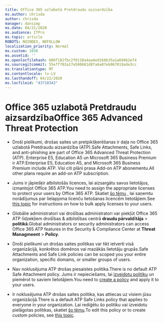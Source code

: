 ```yaml
---
title: Office 365 uzlabotā Pretdraudu aizsardzība
ms.author: chrisda
author: chrisda
manager: dansimp
ms.date: 04/21/2020
ms.audience: ITPro
ms.topic: article
ROBOTS: NOINDEX, NOFOLLOW
localization_priority: Normal
ms.custom: 1036
ms.assetid: ''
ms.openlocfilehash: 680f182fbc2f0110a4aa4ed168b35a1a694b2ef4
ms.sourcegitcommit: 55eff703a17e500681d8fa6a87eb067019ade3cc
ms.translationtype: MT
ms.contentlocale: lv-LV
ms.lasthandoff: 04/22/2020
ms.locfileid: "43710342"
---
```

# <a name="office-365-advanced-threat-protection"></a><span data-ttu-id="b8a87-102">Office 365 uzlabotā Pretdraudu aizsardzība</span><span class="sxs-lookup"><span data-stu-id="b8a87-102">Office 365 Advanced Threat Protection</span></span>

- <span data-ttu-id="b8a87-103">Droši pielikumi, drošas saites un pretpikšķerēšanas ir daļa no Office 365 uzlabotā Pretdraudu aizsardzība (ATP).</span><span class="sxs-lookup"><span data-stu-id="b8a87-103">Safe Attachments, Safe Links, and anti-phishing are part of Office 365 Advanced Threat Protection (ATP).</span></span> <span data-ttu-id="b8a87-104">Enterprise E5, Education A5 un Microsoft 365 Business Premium ir ATP.</span><span class="sxs-lookup"><span data-stu-id="b8a87-104">Enterprise E5, Education A5, and Microsoft 365 Business Premium include ATP.</span></span> <span data-ttu-id="b8a87-105">Visi citi plāni prasa Add-on ATP abonementu.</span><span class="sxs-lookup"><span data-stu-id="b8a87-105">All other plans require an add-on ATP subscription.</span></span>

- <span data-ttu-id="b8a87-106">Jums ir jāpiešķir atbilstošās licences, lai aizsargātu savus lietotājus, izmantojot Office 365 ATP.</span><span class="sxs-lookup"><span data-stu-id="b8a87-106">You need to assign the appropriate licenses to protect your users by Office 365 ATP.</span></span> <span data-ttu-id="b8a87-107">Skatiet [šo tēmu](https://docs.microsoft.com/office365/admin/subscriptions-and-billing/assign-licenses-to-users) , lai saņemtu norādījumus par lielapjoma licenču lietošanas licencēm lietotājiem.</span><span class="sxs-lookup"><span data-stu-id="b8a87-107">See [this topic](https://docs.microsoft.com/office365/admin/subscriptions-and-billing/assign-licenses-to-users) for instructions on how to bulk apply licenses to your users.</span></span>

- <span data-ttu-id="b8a87-108">Globālie administratori vai drošības administratori var piekļūt Office 365 ATP līdzekļiem drošības & atbilstības centrā **draudu pārvaldītāja** \> **politikā**.</span><span class="sxs-lookup"><span data-stu-id="b8a87-108">Global administrators or security administrators can access Office 365 ATP features in the Security & Compliance Center at **Threat Managmeent** \> **Policy**.</span></span>

- <span data-ttu-id="b8a87-109">Droši pielikumi un drošas saites politikas var tikt ietverti visā organizācijā, konkrētos domēnos vai mazākās lietotāju grupās.</span><span class="sxs-lookup"><span data-stu-id="b8a87-109">Safe Attachments and Safe Link policies can be scoped you your entire organization, specific domains, or smaller groups of users.</span></span>

- <span data-ttu-id="b8a87-110">Nav noklusējuma ATP drošas piesaistes politika.</span><span class="sxs-lookup"><span data-stu-id="b8a87-110">There is no default ATP Safe Attachment policy.</span></span> <span data-ttu-id="b8a87-111">Jums ir nepieciešams, lai [izveidotu politiku](https://docs.microsoft.com/office365/securitycompliance/set-up-atp-safe-attachments-policies) un piemērot to saviem lietotājiem.</span><span class="sxs-lookup"><span data-stu-id="b8a87-111">You need to [create a policy](https://docs.microsoft.com/office365/securitycompliance/set-up-atp-safe-attachments-policies) and apply it to your users.</span></span>

- <span data-ttu-id="b8a87-112">Ir noklusējuma ATP drošas saites politika, kas attiecas uz visiem jūsu organizācijā.</span><span class="sxs-lookup"><span data-stu-id="b8a87-112">There is a default ATP Safe Links policy that applies to everyone in your organization.</span></span> <span data-ttu-id="b8a87-113">Lai rediģētu šo politiku vai izveidotu pielāgotas politikas, skatiet [šo tēmu](https://docs.microsoft.com/office365/securitycompliance/set-up-atp-safe-links-policies).</span><span class="sxs-lookup"><span data-stu-id="b8a87-113">To edit this policy or to create custom policies, see [this topic](https://docs.microsoft.com/office365/securitycompliance/set-up-atp-safe-links-policies).</span></span>
